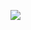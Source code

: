 ![](https:://www.plantuml.com/plantuml/png/JS-nIWH13CRnFa_nSPKMvnCSnmasLXPZ9nR3JDOTd4c6RBPOPD_T7L2u9X1-WJ-vBHxDrrR9YrV62_UgMsDnJ6fubMEsw4K5OLkS6rMU7AwmyZKxSZ5EWub4C-DqkOGMpVkimjVh2N51vlv3mB-_1JnBDYrv-10WQUige_hn5Fit7luk47pDHHy_2TXf9ohYR5DCZ7TTqnoICGlHtOBpUHI9RYpvUEmN)
